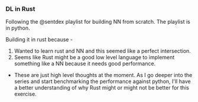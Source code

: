 ### DL in Rust

Following the @sentdex playlist for building NN from scratch. The playlist is in python. 

Building it in rust because - 
1. Wanted to learn rust and NN and this seemed like a perfect intersection. 
2. Seems like Rust might be a good low level language to implement something like a NN because it needs good performance. 

* These are just high level thoughts at the moment. As I go deeper into the series and start benchmarking the performance against python, I'll have a better understanding of why Rust might or might not be better for this exercise.